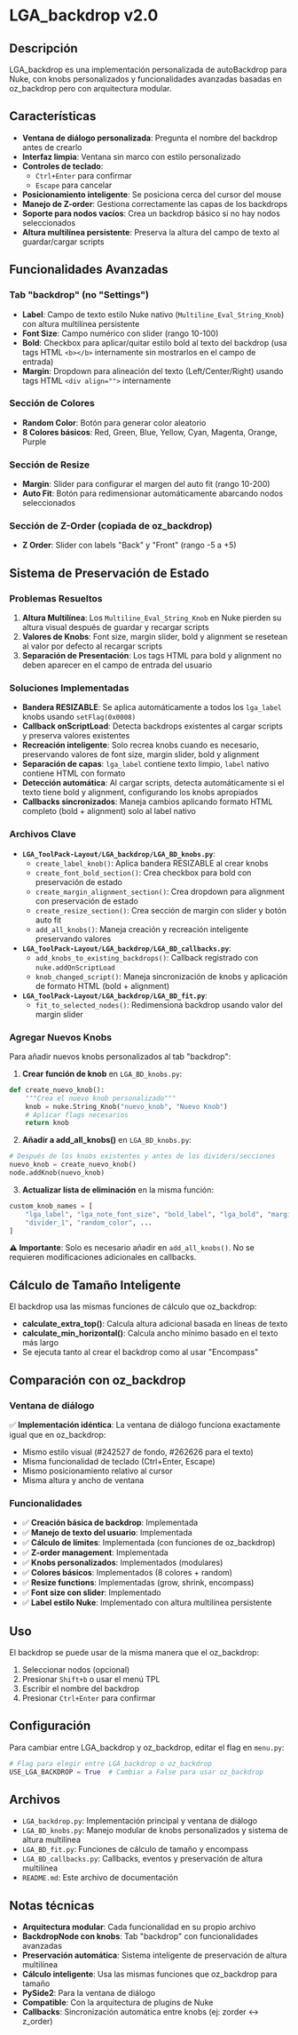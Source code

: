 # LGA_backdrop v2.0

## Descripción

LGA_backdrop es una implementación personalizada de autoBackdrop para Nuke, con knobs personalizados y funcionalidades avanzadas basadas en oz_backdrop pero con arquitectura modular.

## Características

- **Ventana de diálogo personalizada**: Pregunta el nombre del backdrop antes de crearlo
- **Interfaz limpia**: Ventana sin marco con estilo personalizado
- **Controles de teclado**: 
  - `Ctrl+Enter` para confirmar
  - `Escape` para cancelar
- **Posicionamiento inteligente**: Se posiciona cerca del cursor del mouse
- **Manejo de Z-order**: Gestiona correctamente las capas de los backdrops
- **Soporte para nodos vacíos**: Crea un backdrop básico si no hay nodos seleccionados
- **Altura multilínea persistente**: Preserva la altura del campo de texto al guardar/cargar scripts

## Funcionalidades Avanzadas

### Tab "backdrop" (no "Settings")
- **Label**: Campo de texto estilo Nuke nativo (`Multiline_Eval_String_Knob`) con altura multilínea persistente
- **Font Size**: Campo numérico con slider (rango 10-100)
- **Bold**: Checkbox para aplicar/quitar estilo bold al texto del backdrop (usa tags HTML `<b></b>` internamente sin mostrarlos en el campo de entrada)
- **Margin**: Dropdown para alineación del texto (Left/Center/Right) usando tags HTML `<div align="">` internamente

### Sección de Colores
- **Random Color**: Botón para generar color aleatorio
- **8 Colores básicos**: Red, Green, Blue, Yellow, Cyan, Magenta, Orange, Purple

### Sección de Resize
- **Margin**: Slider para configurar el margen del auto fit (rango 10-200)
- **Auto Fit**: Botón para redimensionar automáticamente abarcando nodos seleccionados

### Sección de Z-Order (copiada de oz_backdrop)
- **Z Order**: Slider con labels "Back" y "Front" (rango -5 a +5)

## Sistema de Preservación de Estado

### Problemas Resueltos
1. **Altura Multilínea**: Los `Multiline_Eval_String_Knob` en Nuke pierden su altura visual después de guardar y recargar scripts
2. **Valores de Knobs**: Font size, margin slider, bold y alignment se resetean al valor por defecto al recargar scripts
3. **Separación de Presentación**: Los tags HTML para bold y alignment no deben aparecer en el campo de entrada del usuario

### Soluciones Implementadas
- **Bandera RESIZABLE**: Se aplica automáticamente a todos los `lga_label` knobs usando `setFlag(0x0008)`
- **Callback onScriptLoad**: Detecta backdrops existentes al cargar scripts y preserva valores existentes
- **Recreación inteligente**: Solo recrea knobs cuando es necesario, preservando valores de font size, margin slider, bold y alignment
- **Separación de capas**: `lga_label` contiene texto limpio, `label` nativo contiene HTML con formato
- **Detección automática**: Al cargar scripts, detecta automáticamente si el texto tiene bold y alignment, configurando los knobs apropiados
- **Callbacks sincronizados**: Maneja cambios aplicando formato HTML completo (bold + alignment) solo al label nativo

### Archivos Clave
- **`LGA_ToolPack-Layout/LGA_backdrop/LGA_BD_knobs.py`**:
  - `create_label_knob()`: Aplica bandera RESIZABLE al crear knobs
  - `create_font_bold_section()`: Crea checkbox para bold con preservación de estado
  - `create_margin_alignment_section()`: Crea dropdown para alignment con preservación de estado
  - `create_resize_section()`: Crea sección de margin con slider y botón auto fit
  - `add_all_knobs()`: Maneja creación y recreación inteligente preservando valores
- **`LGA_ToolPack-Layout/LGA_backdrop/LGA_BD_callbacks.py`**:
  - `add_knobs_to_existing_backdrops()`: Callback registrado con `nuke.addOnScriptLoad`
  - `knob_changed_script()`: Maneja sincronización de knobs y aplicación de formato HTML (bold + alignment)
- **`LGA_ToolPack-Layout/LGA_backdrop/LGA_BD_fit.py`**:
  - `fit_to_selected_nodes()`: Redimensiona backdrop usando valor del margin slider

### Agregar Nuevos Knobs
Para añadir nuevos knobs personalizados al tab "backdrop":

1. **Crear función de knob** en `LGA_BD_knobs.py`:
```python
def create_nuevo_knob():
    """Crea el nuevo knob personalizado"""
    knob = nuke.String_Knob("nuevo_knob", "Nuevo Knob")
    # Aplicar flags necesarios
    return knob
```

2. **Añadir a add_all_knobs()** en `LGA_BD_knobs.py`:
```python
# Después de los knobs existentes y antes de los dividers/secciones
nuevo_knob = create_nuevo_knob()
node.addKnob(nuevo_knob)
```

3. **Actualizar lista de eliminación** en la misma función:
```python
custom_knob_names = [
    "lga_label", "lga_note_font_size", "bold_label", "lga_bold", "margin_align_label", "lga_margin", "nuevo_knob",  # Añadir aquí
    "divider_1", "random_color", ...
]
```

**⚠️ Importante**: Solo es necesario añadir en `add_all_knobs()`. No se requieren modificaciones adicionales en callbacks.

## Cálculo de Tamaño Inteligente

El backdrop usa las mismas funciones de cálculo que oz_backdrop:
- **calculate_extra_top()**: Calcula altura adicional basada en líneas de texto
- **calculate_min_horizontal()**: Calcula ancho mínimo basado en el texto más largo
- Se ejecuta tanto al crear el backdrop como al usar "Encompass"

## Comparación con oz_backdrop

### Ventana de diálogo
✅ **Implementación idéntica**: La ventana de diálogo funciona exactamente igual que en oz_backdrop:
- Mismo estilo visual (#242527 de fondo, #262626 para el texto)
- Misma funcionalidad de teclado (Ctrl+Enter, Escape)
- Mismo posicionamiento relativo al cursor
- Misma altura y ancho de ventana

### Funcionalidades
- ✅ **Creación básica de backdrop**: Implementada
- ✅ **Manejo de texto del usuario**: Implementada  
- ✅ **Cálculo de límites**: Implementada (con funciones de oz_backdrop)
- ✅ **Z-order management**: Implementada
- ✅ **Knobs personalizados**: Implementados (modulares)
- ✅ **Colores básicos**: Implementados (8 colores + random)
- ✅ **Resize functions**: Implementadas (grow, shrink, encompass)
- ✅ **Font size con slider**: Implementado
- ✅ **Label estilo Nuke**: Implementado con altura multilínea persistente

## Uso

El backdrop se puede usar de la misma manera que el oz_backdrop:
1. Seleccionar nodos (opcional)
2. Presionar `Shift+b` o usar el menú TPL
3. Escribir el nombre del backdrop
4. Presionar `Ctrl+Enter` para confirmar

## Configuración

Para cambiar entre LGA_backdrop y oz_backdrop, editar el flag en `menu.py`:

```python
# Flag para elegir entre LGA_backdrop o oz_backdrop
USE_LGA_BACKDROP = True  # Cambiar a False para usar oz_backdrop
```

## Archivos

- `LGA_backdrop.py`: Implementación principal y ventana de diálogo
- `LGA_BD_knobs.py`: Manejo modular de knobs personalizados y sistema de altura multilínea
- `LGA_BD_fit.py`: Funciones de cálculo de tamaño y encompass
- `LGA_BD_callbacks.py`: Callbacks, eventos y preservación de altura multilínea
- `README.md`: Este archivo de documentación

## Notas técnicas

- **Arquitectura modular**: Cada funcionalidad en su propio archivo
- **BackdropNode con knobs**: Tab "backdrop" con funcionalidades avanzadas
- **Preservación automática**: Sistema inteligente de preservación de altura multilínea
- **Cálculo inteligente**: Usa las mismas funciones que oz_backdrop para tamaño
- **PySide2**: Para la ventana de diálogo
- **Compatible**: Con la arquitectura de plugins de Nuke
- **Callbacks**: Sincronización automática entre knobs (ej: zorder ↔ z_order) 